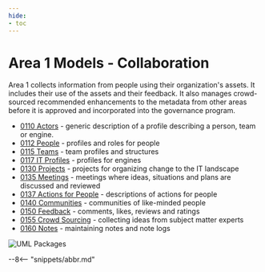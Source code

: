 ```yaml
---
hide:
- toc
---
```


<!-- SPDX-License-Identifier: CC-BY-4.0 -->
<!-- Copyright Contributors to the Egeria project. -->

# Area 1 Models - Collaboration

Area 1 collects information from people using their organization's assets. It includes their use of the assets and their feedback. It also manages crowd-sourced recommended enhancements to the metadata from other areas before it is approved and incorporated into the governance program.

- [0110 Actors](./types/1/0110-Actors) - generic description of a profile describing a person, team or engine.
- [0112 People](./types/1/0112-People) - profiles and roles for people
- [0115 Teams](./types/1/0115-Teams) - team profiles and structures
- [0117 IT Profiles](./types/1/0117-IT-Profiles) - profiles for engines
- [0130 Projects](./types/1/0130-Projects) - projects for organizing change to the IT landscape
- [0135 Meetings](./types/1/0135-Meetings) - meetings where ideas, situations and plans are discussed and reviewed
- [0137 Actions for People](./types/1/0137-Actions) - descriptions of actions for people
- [0140 Communities](./types/1/0140-Communities) - communities of like-minded people
- [0150 Feedback](./types/1/0150-Feedback) - comments, likes, reviews and ratings
- [0155 Crowd Sourcing](./types/1/0155-Crowd-Sourcing) - collecting ideas from subject matter experts
- [0160 Notes](./types/1/0160-Notes) - maintaining notes and note logs

![UML Packages](area-1-collaboration-overview.svg)

--8<-- "snippets/abbr.md"
